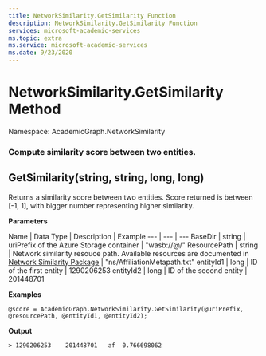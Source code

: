 ```yaml
---
title: NetworkSimilarity.GetSimilarity Function
description: NetworkSimilarity.GetSimilarity Function
services: microsoft-academic-services
ms.topic: extra
ms.service: microsoft-academic-services
ms.date: 9/23/2020
---
```

# NetworkSimilarity.GetSimilarity Method

Namespace: AcademicGraph.NetworkSimilarity

### Compute similarity score between two entities.

## GetSimilarity(string, string, long, long)

Returns a similarity score between two entities. Score returned is between [-1, 1], with bigger number representing higher similarity.

**Parameters**

Name | Data Type | Description | Example
--- | --- | ---
BaseDir | string | uriPrefix of the Azure Storage container | "wasb://<blobContainer>@<blobAccount>/"
ResourcePath | string | Network similarity resouce path. Available resources are documented in [Network Similarity Package](network-similarity#contents) | "ns/AffiliationMetapath.txt"
entityId1 | long | ID of the first entity | 1290206253
entityId2 | long | ID of the second entity | 201448701

**Examples**

   ```U-SQL
   @score = AcademicGraph.NetworkSimilarity.GetSimilarity(@uriPrefix, @resourcePath, @entityId1, @entityId2);
   ```

**Output**

    > 1290206253	201448701	af	0.766698062
